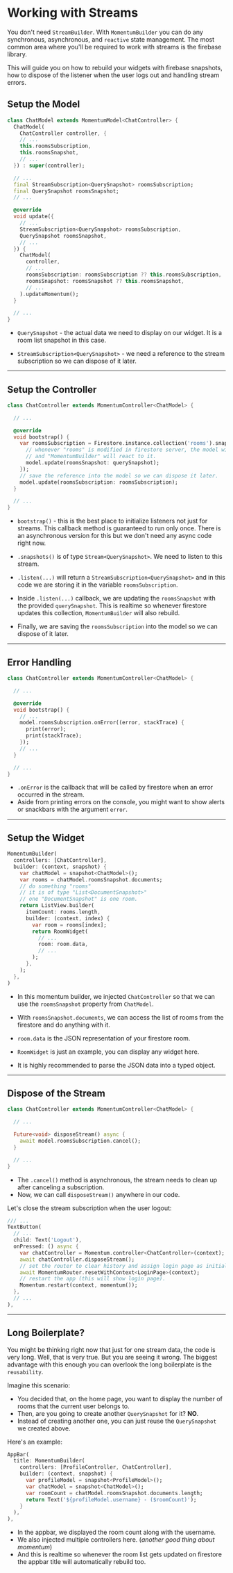 # Working with Streams
You don't need `StreamBuilder`. With `MomentumBuilder` you can do any synchronous, asynchronous, and `reactive` state management. The most common area where you'll be required to work with streams is the firebase library.

This will guide you on how to rebuild your widgets with firebase snapshots, how to dispose of the listener when the user logs out and handling stream errors.

## Setup the Model

```dart
class ChatModel extends MomentumModel<ChatController> {
  ChatModel(
    ChatController controller, {
    // ...
    this.roomsSubscription,
    this.roomsSnapshot,
    // ...
  }) : super(controller);

  // ...
  final StreamSubscription<QuerySnapshot> roomsSubscription;
  final QuerySnapshot roomsSnapshot;
  // ...

  @override
  void update({
    // ...
    StreamSubscription<QuerySnapshot> roomsSubscription,
    QuerySnapshot roomsSnapshot,
    // ...
  }) {
    ChatModel(
      controller,
      // ...
      roomsSubscription: roomsSubscription ?? this.roomsSubscription,
      roomsSnapshot: roomsSnapshot ?? this.roomsSnapshot,
      // ...
    ).updateMomentum();
  }

  // ...
}
```

- `QuerySnapshot` - the actual data we need to display on our widget. It is a room list snapshot in this case.

- `StreamSubscription<QuerySnapshot>` - we need a reference to the stream subscription so we can dispose of it later.

<hr>

## Setup the Controller

```dart
class ChatController extends MomentumController<ChatModel> {

  // ...

  @override
  void bootstrap() {
    var roomsSubscription = Firestore.instance.collection('rooms').snapshots().listen((querySnapshot) {
      // whenever "rooms" is modified in firestore server, the model will be updated
      // and "MomentumBuilder" will react to it.
      model.update(roomsSnapshot: querySnapshot);
    });
    // save the reference into the model so we can dispose it later.
    model.update(roomsSubscription: roomsSubscription);
  } 

  // ...
}
```

- `bootstrap()` - this is the best place to initialize listeners not just for streams. This callback method is guaranteed to run only once. There is an asynchronous version for this but we don't need any async code right now.

- `.snapshots()` is of type `Stream<QuerySnapshot>`. We need to listen to this stream.

- `.listen(...)` will return a `StreamSubscription<QuerySnapshot>` and in this code we are storing it in the variable `roomsSubscription`.

- Inside `.listen(...)` callback, we are updating the `roomsSnapshot` with the provided `querySnapshot`. This is realtime so whenever firestore updates this collection, `MomentumBuilder` will also rebuild.

- Finally, we are saving the `roomsSubscription` into the model so we can dispose of it later.

<hr>

## Error Handling

```dart
class ChatController extends MomentumController<ChatModel> {

  // ...

  @override
  void bootstrap() {
    // ...
    model.roomsSubscription.onError((error, stackTrace) {
      print(error);
      print(stackTrace);
    });
    // ...
  } 

  // ...
}
```

- `.onError` is the callback that will be called by firestore when an error occurred in the stream.
- Aside from printing errors on the console, you might want to show alerts or snackbars with the argument `error`. 

<hr>

## Setup the Widget
```dart
MomentumBuilder(
  controllers: [ChatController],
  builder: (context, snapshot) {
    var chatModel = snapshot<ChatModel>();
    var rooms = chatModel.roomsSnapshot.documents;
    // do something "rooms"
    // it is of type "List<DocumentSnapshot>"
    // one "DocumentSnapshot" is one room.
    return ListView.builder(
      itemCount: rooms.length,
      builder: (context, index) {
        var room = rooms[index];
        return RoomWidget(
          // ...
          room: room.data,
          // ...
        );
      },
    );
  },
)
```

- In this momentum builder, we injected `ChatController` so that we can use the `roomsSnapshot` property from `ChatModel`.

- With `roomsSnapshot.documents`, we can access the list of rooms from the firestore and do anything with it.

- `room.data` is the JSON representation of your firestore room.

- `RoomWidget` is just an example, you can display any widget here.

- It is highly recommended to parse the JSON data into a typed object.

<hr>

## Dispose of the Stream

```dart
class ChatController extends MomentumController<ChatModel> {

  // ...

  Future<void> disposeStream() async {
    await model.roomsSubscription.cancel();
  } 

  // ...
}
```

- The `.cancel()` method is asynchronous, the stream needs to clean up after canceling a subscription.
- Now, we can call `disposeStream()` anywhere in our code.

Let's close the stream subscription when the user logout:

```dart
/// ...
TextButton(
  // ...
  child: Text('Logout'),
  onPressed: () async {
    var chatController = Momentum.controller<ChatController>(context);
    await chatController.disposeStream();
    // set the router to clear history and assign login page as initial page in the route.
    await MomentumRouter.resetWithContext<LoginPage>(context);
    // restart the app (this will show login page).
    Momentum.restart(context, momentum());
  },
  // ...
),
```

<hr>

## Long Boilerplate?
You might be thinking right now that just for one stream data, the code is very long. Well, that is very true. But you are seeing it wrong. The biggest advantage with this enough you can overlook the long boilerplate is the `reusability`.

Imagine this scenario:

- You decided that, on the home page, you want to display the number of rooms that the current user belongs to.
- Then, are you going to create another `QuerySnapshot` for it? **NO**.
- Instead of creating another one, you can just reuse the `QuerySnapshot` we created above.

Here's an example:

```dart
AppBar(
  title: MomentumBuilder(
    controllers: [ProfileController, ChatController],
    builder: (context, snapshot) {
      var profileModel = snapshot<ProfileModel>();
      var chatModel = snapshot<ChatModel>();
      var roomCount = chatModel.roomsSnapshot.documents.length;
      return Text('${profileModel.username} - ($roomCount)');
    }
  ),
),
```

- In the appbar, we displayed the room count along with the username.
- We also injected multiple controllers here. (*another good thing about momentum*)
- And this is realtime so whenever the room list gets updated on firestore the appbar title will automatically rebuild too.